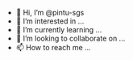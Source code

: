 - 👋 Hi, I’m @pintu-sgs
- 👀 I’m interested in ...
- 🌱 I’m currently learning ...
- 💞️ I’m looking to collaborate on ...
- 📫 How to reach me ...

<!---
pintu-sgs/pintu-sgs is a ✨ special ✨ repository because its `README.md` (this file) appears on your GitHub profile.
You can click the Preview link to take a look at your changes.
--->
